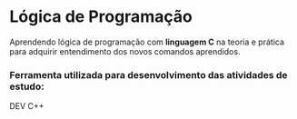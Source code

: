 # Lógica de Programação
 Aprendendo lógica de programação com **linguagem C** na teoria e prática para adquirir entendimento dos novos comandos aprendidos.
 
### Ferramenta utilizada para desenvolvimento das atividades de estudo:
DEV C++
 
